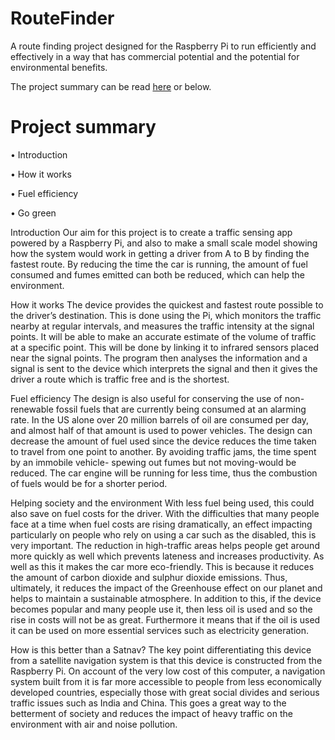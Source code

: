 ﻿RouteFinder
===========

A route finding project designed for the Raspberry Pi to run efficiently and effectively in a way that has commercial potential and the potential for environmental benefits.

The project summary can be read [here](https://docs.google.com/presentation/d/1IT7IzIS8A0-KYTAcAWbCJjwBM5SjlmcIoS86TFdsmjU/edit?usp=sharing) or below.

Project summary
===============

•	Introduction

•	How it works

•	Fuel efficiency

•	Go green 

Introduction
Our aim for this project is to create a traffic sensing app powered by a Raspberry Pi, and also to make a small scale model showing how the system would work in getting a driver from A to B by finding the fastest route. By reducing the time the car is running, the amount of fuel consumed and fumes emitted can both be reduced, which can help the environment.

How it works
The device provides the quickest and fastest route possible to the driver’s destination.  This is done using the Pi, which monitors the traffic nearby at regular intervals, and measures the traffic intensity at the signal points. It will be able to make an accurate estimate of the volume of traffic at a specific point. This will be done by linking it to infrared sensors placed near the signal points. The program then analyses the information and a signal is sent to the device which interprets the signal and then it gives the driver a route which is traffic free and is the shortest. 

Fuel efficiency
The design is also useful for conserving the use of non-renewable fossil fuels that are currently being consumed at an alarming rate. In the US alone over 20 million barrels of oil are consumed per day, and almost half of that amount is used to power vehicles.
The design can decrease the amount of fuel used since the device reduces the time taken to travel from one point to another. By avoiding traffic jams, the time spent by an immobile vehicle- spewing out fumes but not moving-would be reduced. The car engine will be running for less time, thus the combustion of fuels would be for a shorter period. 

Helping society and the environment
With less fuel being used, this could also save on fuel costs for the driver. With the difficulties that many people face at a time when fuel costs are rising dramatically, an effect impacting particularly on people who rely on using a car such as the disabled, this is very important. The reduction in high-traffic areas helps people get around more quickly as well which prevents lateness and increases productivity. As well as this it makes the car more eco-friendly. This is because it reduces the amount of carbon dioxide and sulphur dioxide emissions. Thus, ultimately, it reduces the impact of the Greenhouse effect on our planet and helps to maintain a sustainable atmosphere. In addition to this, if the device becomes popular and many people use it, then less oil is used and so the rise in costs will not be as great. Furthermore it means that if the oil is used it can be used on more essential services such as electricity generation.

How is this better than a Satnav?
The key point differentiating this device from a satellite navigation system is that this device is constructed from the Raspberry Pi. On account of the very low cost of this computer, a navigation system built from it is far more accessible to people from less economically developed countries, especially those with great social divides and serious traffic issues such as India and China. This goes a great way to the betterment of society and reduces the impact of heavy traffic on the environment with air and noise pollution.
